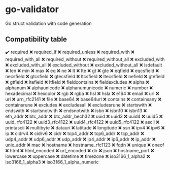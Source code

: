 # go-validator

Go struct validation with code generation

## Compatibility table

:heavy_check_mark: required
:x: required_if
:x: required_unless
:x: required_with
:x: required_with_all
:x: required_without
:x: required_without_all
:x: excluded_with
:x: excluded_with_all
:x: excluded_without
:x: excluded_without_all
:x: isdefault
:x: len
:x: min
:x: max
:x: eq
:x: ne
:x: lt
:x: lte
:x: gt
:x: gte
:x: eqfield
:x: eqcsfield
:x: necsfield
:x: gtcsfield
:x: gtecsfield
:x: ltcsfield
:x: ltecsfield
:x: nefield
:x: gtefield
:x: gtfield
:x: ltefield
:x: ltfield
:x: fieldcontains
:x: fieldexcludes
:x: alpha
:x: alphanum
:x: alphaunicode
:x: alphanumunicode
:x: numeric
:x: number
:x: hexadecimal
:x: hexcolor
:x: rgb
:x: rgba
:x: hsl
:x: hsla
:x: e164
:x: email
:x: url
:x: uri
:x: urn_rfc2141
:x: file
:x: base64
:x: base64url
:x: contains
:x: containsany
:x: containsrune
:x: excludes
:x: excludesall
:x: excludesrune
:x: startswith
:x: endswith
:x: startsnotwith
:x: endsnotwith
:x: isbn
:x: isbn10
:x: isbn13
:x: eth_addr
:x: btc_addr
:x: btc_addr_bech32
:x: uuid
:x: uuid3
:x: uuid4
:x: uuid5
:x: uuid_rfc4122
:x: uuid3_rfc4122
:x: uuid4_rfc4122
:x: uuid5_rfc4122
:x: ascii
:x: printascii
:x: multibyte
:x: datauri
:x: latitude
:x: longitude
:x: ssn
:x: ipv4
:x: ipv6
:x: ip
:x: cidrv4
:x: cidrv6
:x: cidr
:x: tcp4_addr
:x: tcp6_addr
:x: tcp_addr
:x: udp4_addr
:x: udp6_addr
:x: udp_addr
:x: ip4_addr
:x: ip6_addr
:x: ip_addr
:x: unix_addr
:x: mac
:x: hostname
:x: hostname_rfc1123
:x: fqdn
:x: unique
:x: oneof
:x: html
:x: html_encoded
:x: url_encoded
:x: dir
:x: json
:x: hostname_port
:x: lowercase
:x: uppercase
:x: datetime
:x: timezone
:x: iso3166_1_alpha2
:x: iso3166_1_alpha3
:x: iso3166_1_alpha_numeric
